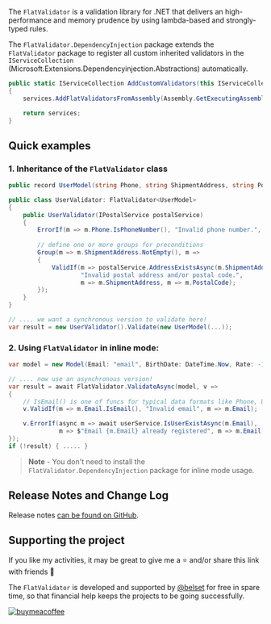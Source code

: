﻿The `FlatValidator` is a validation library for .NET that delivers an high-performance and memory prudence by using lambda-based and strongly-typed rules.

The `FlatValidator.DependencyInjection` package extends the `FlatValidator` package to register all custom inherited validators in the `IServiceCollection` (Microsoft.Extensions.Dependencyinjection.Abstractions) automatically.

```c#
public static IServiceCollection AddCustomValidators(this IServiceCollection services)
{
    services.AddFlatValidatorsFromAssembly(Assembly.GetExecutingAssembly());

    return services;
}
```

## Quick examples

### 1. Inheritance of the `FlatValidator` class

```c#
public record UserModel(string Phone, string ShipmentAddress, string PostalCode);

public class UserValidator: FlatValidator<UserModel> 
{
    public UserValidator(IPostalService postalService) 
    {
        ErrorIf(m => m.Phone.IsPhoneNumber(), "Invalid phone number.", m => m.Phone);
        
        // define one or more groups for preconditions
        Group(m => m.ShipmentAddress.NotEmpty(), m =>
        {
            ValidIf(m => postalService.AddressExistsAsync(m.ShipmentAddress, m.PostalCode), 
                    "Invalid postal address and/or postal code.", 
                    m => m.ShipmentAddress, m => m.PostalCode);
        });
    }
}

// .... we want a synchronous version to validate here!
var result = new UserValidator().Validate(new UserModel(...)); 

```

### 2. Using `FlatValidator` in inline mode:

```c#
var model = new Model(Email: "email", BirthDate: DateTime.Now, Rate: -100);

// .... now use an asynchronous version!
var result = await FlatValidator.ValidateAsync(model, v => 
{
    // IsEmail() is one of funcs for typical data formats like Phone, Url, CreditCard, etc.
    v.ValidIf(m => m.Email.IsEmail(), "Invalid email", m => m.Email);

    v.ErrorIf(async m => await userService.IsUserExistAsync(m.Email),
              m => $"Email {m.Email} already registered", m => m.Email);
});
if (!result) { ..... }
```
>**Note** -
> You don't need to install the `FlatValidator.DependencyInjection` package for inline mode usage.


## Release Notes and Change Log

Release notes [can be found on GitHub](https://github.com/belset/FlatValidator/blob/main/CHANGELOG.md).


## Supporting the project

If you like my activities, it may be great to give me a ⭐ and/or share this link with friends 🤗

The `FlatValidator` is developed and supported by [@belset](https://github.com/belset) for free in spare time, so that financial help keeps the projects to be going successfully.

[![buymeacoffee](https://www.buymeacoffee.com/assets/img/custom_images/yellow_img.png 'Buy me a coffee')](https://www.buymeacoffee.com/belset)


